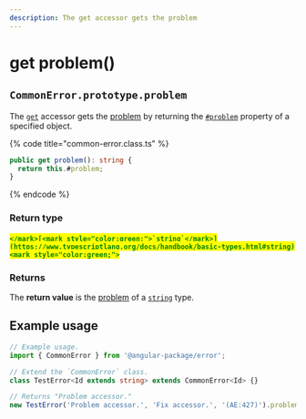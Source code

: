 ```yaml
---
description: The get accessor gets the problem
---
```


# get problem()

## `CommonError.prototype.problem`

The [`get`](https://developer.mozilla.org/en-US/docs/Web/JavaScript/Reference/Functions/get) accessor gets the [problem](../../getting-started/basic-concepts.md#problem) by returning the [`#problem`](../properties/problem.md) property of a specified object.

{% code title="common-error.class.ts" %}
```typescript
public get problem(): string {
  return this.#problem;
}
```
{% endcode %}

### Return type

#### <mark style="color:green;">``</mark>[<mark style="color:green;">`string`</mark>](https://www.typescriptlang.org/docs/handbook/basic-types.html#string)<mark style="color:green;">``</mark>

### Returns

The **return value** is the [problem](../../getting-started/basic-concepts.md#problem) of a [`string`](https://developer.mozilla.org/en-US/docs/Web/JavaScript/Reference/Global\_Objects/String) type.

## Example usage

```typescript
// Example usage.
import { CommonError } from '@angular-package/error';

// Extend the `CommonError` class.
class TestError<Id extends string> extends CommonError<Id> {}

// Returns "Problem accessor."
new TestError('Problem accessor.', 'Fix accessor.', '(AE:427)').problem;
```
